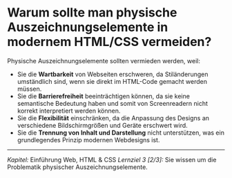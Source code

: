 # Warum sollte man physische Auszeichnungselemente in modernem HTML/CSS vermeiden?

Physische Auszeichnungselemente sollten vermieden werden, weil:
  - Sie die **Wartbarkeit** von Webseiten erschweren, da Stiländerungen umständlich sind, wenn sie direkt im HTML-Code gemacht werden müssen.
  - Sie die **Barrierefreiheit** beeinträchtigen können, da sie keine semantische Bedeutung haben und somit von Screenreadern nicht korrekt interpretiert werden können.
  - Sie die **Flexibilität** einschränken, da die Anpassung des Designs an verschiedene Bildschirmgrößen und Geräte erschwert wird.
  - Sie die **Trennung von Inhalt und Darstellung** nicht unterstützen, was ein grundlegendes Prinzip modernen Webdesigns ist.

---

_Kapitel:_ Einführung Web, HTML & CSS
_Lernziel 3 \[2/3\]:_ Sie wissen um die Problematik physischer Auszeichnungselemente.

